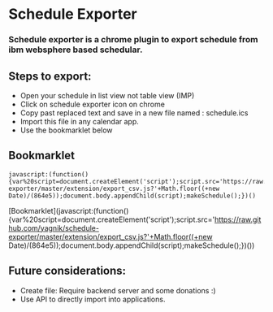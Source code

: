 # Schedule Exporter

### Schedule exporter is a chrome plugin to export schedule from ibm websphere based schedular.

## Steps to export:

* Open your schedule in list view not table view (IMP)
* Click on schedule exporter icon on chrome
* Copy past replaced text and save in a new file named : schedule.ics
* Import this file in any calendar app.
* Use the bookmarklet below

## Bookmarklet

    javascript:(function(){var%20script=document.createElement('script');script.src='https://raw.github.com/yagnik/schedule-exporter/master/extension/export_csv.js?'+Math.floor((+new Date)/(864e5));document.body.appendChild(script);makeSchedule();})()

[Bookmarklet](javascript:(function(){var%20script=document.createElement('script');script.src='https://raw.github.com/yagnik/schedule-exporter/master/extension/export_csv.js?'+Math.floor((+new Date)/(864e5));document.body.appendChild(script);makeSchedule();})())

## Future considerations:
* Create file: Require backend server and some donations :)
* Use API to directly import into applications.

